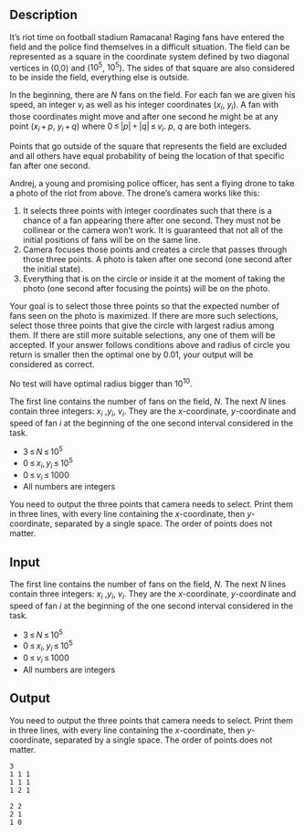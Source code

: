 ## Description

<div><p>It’s riot time on football stadium Ramacana! Raging fans have entered the field and the police find themselves in a difficult situation. The field can be represented as a square in the coordinate system defined by two diagonal vertices in (0,0) and (<span class="tex-span">10<sup class="upper-index">5</sup></span>, <span class="tex-span">10<sup class="upper-index">5</sup></span>). The sides of that square are also considered to be <span class="tex-font-style-bf">inside</span> the field, everything else is <span class="tex-font-style-bf">outside</span>.</p><p>In the beginning, there are <span class="tex-span"><i>N</i></span> fans on the field. For each fan we are given his speed, an integer <span class="tex-span"><i>v</i><sub class="lower-index"><i>i</i></sub></span> as well as his integer coordinates (<span class="tex-span"><i>x</i><sub class="lower-index"><i>i</i></sub></span>, <span class="tex-span"><i>y</i><sub class="lower-index"><i>i</i></sub></span>). A fan with those coordinates might move and after one second he might be at any point (<span class="tex-span"><i>x</i><sub class="lower-index"><i>i</i></sub> + <i>p</i></span>, <span class="tex-span"><i>y</i><sub class="lower-index"><i>i</i></sub> + <i>q</i></span>) where <span class="tex-span">0 ≤ |<i>p</i>| + |<i>q</i>| ≤ <i>v</i><sub class="lower-index"><i>i</i></sub></span>. <span class="tex-span"><i>p</i></span>, <span class="tex-span"><i>q</i></span> are both integers.</p><p>Points that go <span class="tex-font-style-bf">outside</span> of the square that represents the field are excluded and all others have equal probability of being the location of that specific fan after one second.</p><p>Andrej, a young and promising police officer, has sent a flying drone to take a photo of the riot from above. The drone’s camera works like this:</p><ol> <li> It selects three points with <span class="tex-font-style-bf">integer coordinates</span> such that there is a chance of a fan appearing there after one second. They must not be collinear or the camera won’t work. It is guaranteed that not all of the initial positions of fans will be on the same line. </li><li> Camera focuses those points and creates a circle that passes through those three points. A photo is taken after one second (one second after the initial state). </li><li> Everything that is on the circle or inside it at the moment of taking the photo (one second after focusing the points) will be on the photo. </li></ol><p>Your goal is to select those three points so that the expected number of fans seen on the photo is maximized. If there are more such selections, select those three points that give the circle with <span class="tex-font-style-bf">largest radius</span> among them. If there are still more suitable selections, <span class="tex-font-style-bf">any one</span> of them will be accepted. If your answer follows conditions above and radius of circle you return is smaller then the optimal one by 0.01, your output will be considered as correct.</p><p>No test will have optimal radius bigger than <span class="tex-span">10<sup class="upper-index">10</sup></span>.</p></div><div class="input-specification"><p>The first line contains the number of fans on the field, <span class="tex-span"><i>N</i></span>. The next <span class="tex-span"><i>N</i></span> lines contain three integers: <span class="tex-span"><i>x</i><sub class="lower-index"><i>i</i></sub></span> ,<span class="tex-span"><i>y</i><sub class="lower-index"><i>i</i></sub></span>, <span class="tex-span"><i>v</i><sub class="lower-index"><i>i</i></sub></span>. They are the <span class="tex-span"><i>x</i></span>-coordinate, <span class="tex-span"><i>y</i></span>-coordinate and speed of fan <span class="tex-span"><i>i</i></span> at the beginning of the one second interval considered in the task.</p><ul> <li> <span class="tex-span">3 ≤ <i>N</i> ≤ 10<sup class="upper-index">5</sup></span> </li><li> <span class="tex-span">0 ≤ <i>x</i><sub class="lower-index"><i>i</i></sub>, <i>y</i><sub class="lower-index"><i>i</i></sub> ≤ 10<sup class="upper-index">5</sup></span> </li><li> <span class="tex-span">0 ≤ <i>v</i><sub class="lower-index"><i>i</i></sub> ≤ 1000</span> </li><li> All numbers are integers </li></ul></div><div class="output-specification"><p>You need to output the three points that camera needs to select. Print them in three lines, with every line containing the <span class="tex-span"><i>x</i></span>-coordinate, then <span class="tex-span"><i>y</i></span>-coordinate, separated by a single space. The order of points does not matter.</p></div>

## Input

<p>The first line contains the number of fans on the field, <span class="tex-span"><i>N</i></span>. The next <span class="tex-span"><i>N</i></span> lines contain three integers: <span class="tex-span"><i>x</i><sub class="lower-index"><i>i</i></sub></span> ,<span class="tex-span"><i>y</i><sub class="lower-index"><i>i</i></sub></span>, <span class="tex-span"><i>v</i><sub class="lower-index"><i>i</i></sub></span>. They are the <span class="tex-span"><i>x</i></span>-coordinate, <span class="tex-span"><i>y</i></span>-coordinate and speed of fan <span class="tex-span"><i>i</i></span> at the beginning of the one second interval considered in the task.</p><ul> <li> <span class="tex-span">3 ≤ <i>N</i> ≤ 10<sup class="upper-index">5</sup></span> </li><li> <span class="tex-span">0 ≤ <i>x</i><sub class="lower-index"><i>i</i></sub>, <i>y</i><sub class="lower-index"><i>i</i></sub> ≤ 10<sup class="upper-index">5</sup></span> </li><li> <span class="tex-span">0 ≤ <i>v</i><sub class="lower-index"><i>i</i></sub> ≤ 1000</span> </li><li> All numbers are integers </li></ul>

## Output

<p>You need to output the three points that camera needs to select. Print them in three lines, with every line containing the <span class="tex-span"><i>x</i></span>-coordinate, then <span class="tex-span"><i>y</i></span>-coordinate, separated by a single space. The order of points does not matter.</p>





```input1
3
1 1 1
1 1 1
1 2 1

```




```output1
2 2
2 1
1 0

```


